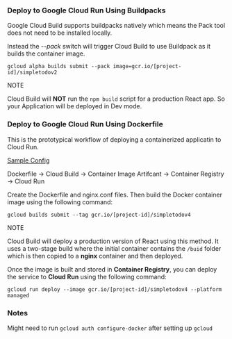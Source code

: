 ### Deploy to Google Cloud Run Using Buildpacks

Google Cloud Build supports buildpacks natively which means the Pack tool does not need to be installed locally. 

Instead the *--pack* switch will trigger Cloud Build to use Buildpack as it builds the container image.

```
gcloud alpha builds submit --pack image=gcr.io/[project-id]/simpletodov2
```

NOTE

Cloud Build will **NOT** run the `npm build` script for a production React app. So your Application will be deployed in Dev mode.

### Deploy to Google Cloud Run Using Dockerfile

This is the prototypical workflow of deploying a containerized applicatin to Cloud Run.

[Sample Config](https://cloud.google.com/community/tutorials/deploy-react-nginx-cloud-run)

Dockerfile -> Cloud Build -> Container Image Artifcant -> Container Registry -> Cloud Run

Create the Dockerfile and nginx.conf files. Then build the Docker container image using the following command:

```
gcloud builds submit --tag gcr.io/[project-id]/simpletodov4
```

NOTE

Cloud Build will deploy a production version of React using this method. It uses a two-stage build where the initial container contains the `/buid` folder which is then copied to a **nginx** container and then deployed.

Once the image is built and stored in **Container Registry**, you can deploy the service to **Cloud Run** using the following command:

```
gcloud run deploy --image gcr.io/[project-id]/simpletodov4 --platform managed
```

### Notes

Might need to run `gcloud auth configure-docker` after setting up `gcloud`